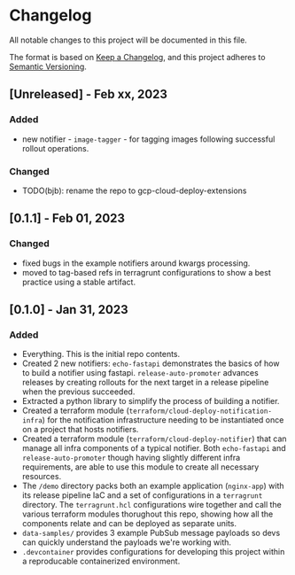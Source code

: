 # Changelog

All notable changes to this project will be documented in this file.

The format is based on [Keep a Changelog](https://keepachangelog.com/en/1.0.0/),
and this project adheres to [Semantic Versioning](https://semver.org/spec/v2.0.0.html).

## [Unreleased] - Feb xx, 2023

### Added

- new notifier - `image-tagger` - for tagging images following successful rollout operations.

### Changed

- TODO(bjb): rename the repo to gcp-cloud-deploy-extensions

## [0.1.1] - Feb 01, 2023

### Changed

- fixed bugs in the example notifiers around kwargs processing.
- moved to tag-based refs in terragrunt configurations to show a best practice using a stable artifact.

## [0.1.0] - Jan 31, 2023

### Added

- Everything. This is the initial repo contents.
- Created 2 new notifiers: `echo-fastapi` demonstrates the basics of how to build a notifier using fastapi. `release-auto-promoter` advances releases by creating rollouts for the next target in a release pipeline when the previous succeeded.
- Extracted a python library to simplify the process of building a notifier.
- Created a terraform module (`terraform/cloud-deploy-notification-infra`) for the notification infrastructure needing to be instantiated once on a project that hosts notifiers.
- Created a terraform module (`terraform/cloud-deploy-notifier`) that can manage all infra components of a typical notifier. Both `echo-fastapi` and `release-auto-promoter` though having slightly different infra requirements, are able to use this module to create all necessary resources.
- The `/demo` directory packs both an example application (`nginx-app`) with its release pipeline IaC and a set of configurations in a `terragrunt` directory. The `terragrunt.hcl` configurations wire together and call the various terraform modules thorughout this repo, showing how all the components relate and can be deployed as separate units.
- `data-samples/` provides 3 example PubSub message payloads so devs can quickly understand the payloads we're working with.
- `.devcontainer` provides configurations for developing this project within a reproducable containerized environment.
